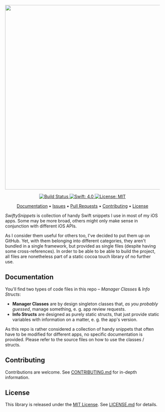 <p align="center">
    <img src="https://raw.githubusercontent.com/fredpi/SwiftySnippets/stable/Logo.png" width=600>
</p>

<p align="center">
    <a href="https://travis-ci.org/fredpi/SwiftySnippets">
        <img src="https://travis-ci.org/fredpi/SwiftySnippets.svg?branch=stable" alt="Build Status">
    </a>
    <a href="#">
        <img src="https://img.shields.io/badge/Swift-4.0-FFAC45.svg" alt="Swift: 4.0">
    </a>
    <a href="https://github.com/fredpi/SwiftySnippets/blob/stable/LICENSE.md">
        <img src="https://img.shields.io/badge/License-MIT-lightgrey.svg" alt="License: MIT">
    </a>
</p>

<p align="center">
    <a href="#documentation">Documentation</a>
  • <a href="https://github.com/fredpi/SwiftySnippets/issues">Issues</a>
  • <a href="https://github.com/fredpi/SwiftySnippets/pulls">Pull Requests</a>
  • <a href="#contributing">Contributing</a>
  • <a href="#license">License</a>
</p>

*SwiftySnippets* is collection of handy Swift snippets I use in most of my iOS apps. Some may be more broad, others might only make sense in conjunction with different iOS APIs.

As I consider them useful for others too, I've decided to put them up on GitHub. Yet, with them belonging into different categories, they aren't bundled in a single framework, but provided as single files (despite having some cross-references). In order to be able to be able to build the project, all files are nonetheless part of a static cocoa touch library of no further use.

## Documentation

You'll find two types of code files in this repo – *Manager Classes* & *Info Structs*:
- **Manager Classes** are by design singleton classes that, *as you probably guessed*, manage something, e. g. app review requests.
- **Info Structs** are designed as purely static structs, that just provide static variables with information on a matter, e. g. the app's version.

As this repo is rather considered a collection of handy snippets that often have to be modified for different apps, no specific documentation is provided. Please refer to the source files on how to use the classes / structs.

## Contributing

Contributions are welcome. See [CONTRIBUTING.md](https://github.com/fredpi/SwiftySnippets/blob/stable/CONTRIBUTING.md) for in-depth information.

## License
This library is released under the [MIT License](http://opensource.org/licenses/MIT). See [LICENSE.md](https://github.com/fredpi/SwiftySnippets/blob/stable/LICENSE.md) for details.
